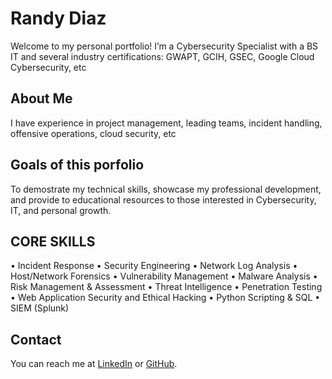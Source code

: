 # Randy Diaz
Welcome to my personal portfolio! I’m a Cybersecurity Specialist with a BS IT and several industry certifications: GWAPT, GCIH, GSEC, Google Cloud Cybersecurity, etc

## About Me
I have experience in project management, leading teams, incident handling, offensive operations, cloud security, etc

## Goals of this porfolio
To demostrate my technical skills, showcase my professional development, and provide to educational resources to those interested in Cybersecurity, IT, and personal growth.  

## CORE SKILLS
• Incident Response
• Security Engineering
• Network Log Analysis
• Host/Network Forensics
• Vulnerability Management
• Malware Analysis
• Risk Management & Assessment
• Threat Intelligence
• Penetration Testing
• Web Application Security and Ethical Hacking
• Python Scripting & SQL
• SIEM (Splunk)

## Contact
You can reach me at [LinkedIn](https://www.linkedin.com/in/randy-r-diaz/) or [GitHub](https://github.com/Randy-Diaz).

<!--
**Randy-Diaz/Randy-Diaz** is a ✨ _special_ ✨ repository because its `README.md` (this file) appears on your GitHub profile.

Here are some ideas to get you started:

- 🔭 I’m currently working on ...
- 🌱 I’m currently learning ...
- 👯 I’m looking to collaborate on ...
- 🤔 I’m looking for help with ...
- 💬 Ask me about ...
- 📫 How to reach me: ...
- 😄 Pronouns: ...
- ⚡ Fun fact: ...
-->
